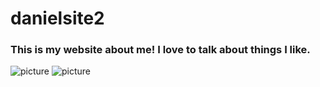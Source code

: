 # danielsite2
### This is my website about me! I love to talk about things I like.  
![picture](https://i.redd.it/g72v7zrnijk81.jpg)
![picture](https://en.wikipedia.org/wiki/Melodrama_%28Lorde_album%29#/media/File:Lorde_-_Melodrama.png)
